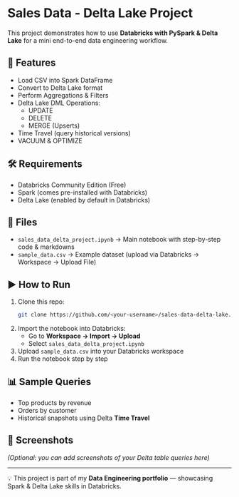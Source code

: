 # Sales Data - Delta Lake Project

This project demonstrates how to use **Databricks with PySpark & Delta Lake** for a mini end-to-end data engineering workflow.

## 🚀 Features
- Load CSV into Spark DataFrame
- Convert to Delta Lake format
- Perform Aggregations & Filters
- Delta Lake DML Operations:
  - UPDATE
  - DELETE
  - MERGE (Upserts)
- Time Travel (query historical versions)
- VACUUM & OPTIMIZE

## 🛠️ Requirements
- Databricks Community Edition (Free)
- Spark (comes pre-installed with Databricks)
- Delta Lake (enabled by default in Databricks)

## 📂 Files
- `sales_data_delta_project.ipynb` → Main notebook with step-by-step code & markdowns
- `sample_data.csv` → Example dataset (upload via Databricks → Workspace → Upload File)

## ▶️ How to Run
1. Clone this repo:
   ```bash
   git clone https://github.com/<your-username>/sales-data-delta-lake.git
   ```
2. Import the notebook into Databricks:
   - Go to **Workspace → Import → Upload**
   - Select `sales_data_delta_project.ipynb`
3. Upload `sample_data.csv` into your Databricks workspace
4. Run the notebook step by step

## 📊 Sample Queries
- Top products by revenue
- Orders by customer
- Historical snapshots using Delta **Time Travel**

## 📸 Screenshots
*(Optional: you can add screenshots of your Delta table queries here)*

---

💡 This project is part of my **Data Engineering portfolio** — showcasing Spark & Delta Lake skills in Databricks.
